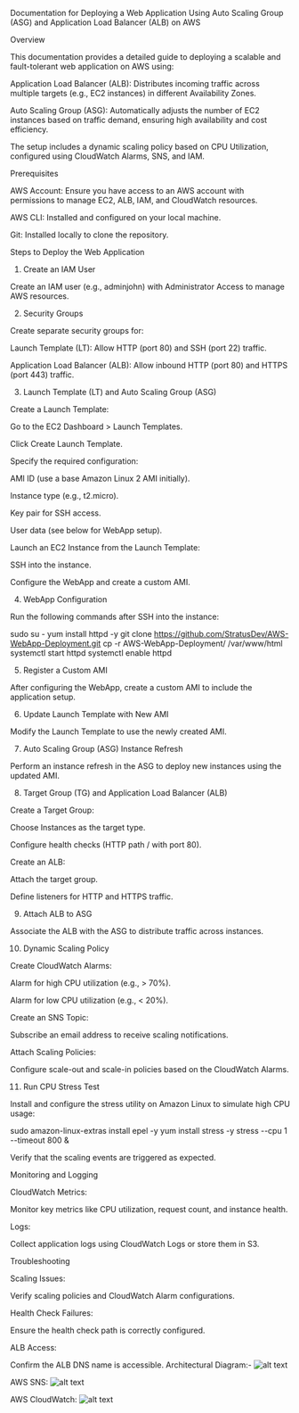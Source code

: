Documentation for Deploying a Web Application Using Auto Scaling Group (ASG) and Application Load Balancer (ALB) on AWS

Overview

This documentation provides a detailed guide to deploying a scalable and fault-tolerant web application on AWS using:

Application Load Balancer (ALB): Distributes incoming traffic across multiple targets (e.g., EC2 instances) in different Availability Zones.

Auto Scaling Group (ASG): Automatically adjusts the number of EC2 instances based on traffic demand, ensuring high availability and cost efficiency.

The setup includes a dynamic scaling policy based on CPU Utilization, configured using CloudWatch Alarms, SNS, and IAM.


Prerequisites

AWS Account: Ensure you have access to an AWS account with permissions to manage EC2, ALB, IAM, and CloudWatch resources.

AWS CLI: Installed and configured on your local machine.

Git: Installed locally to clone the repository.

Steps to Deploy the Web Application

1. Create an IAM User

Create an IAM user (e.g., adminjohn) with Administrator Access to manage AWS resources.

2. Security Groups

Create separate security groups for:

Launch Template (LT): Allow HTTP (port 80) and SSH (port 22) traffic.

Application Load Balancer (ALB): Allow inbound HTTP (port 80) and HTTPS (port 443) traffic.

3. Launch Template (LT) and Auto Scaling Group (ASG)

Create a Launch Template:

Go to the EC2 Dashboard > Launch Templates.

Click Create Launch Template.

Specify the required configuration:

AMI ID (use a base Amazon Linux 2 AMI initially).

Instance type (e.g., t2.micro).

Key pair for SSH access.

User data (see below for WebApp setup).

Launch an EC2 Instance from the Launch Template:

SSH into the instance.

Configure the WebApp and create a custom AMI.

4. WebApp Configuration

Run the following commands after SSH into the instance:

sudo su -
yum install httpd -y
git clone https://github.com/StratusDev/AWS-WebApp-Deployment.git
cp -r AWS-WebApp-Deployment/ /var/www/html
systemctl start httpd
systemctl enable httpd

5. Register a Custom AMI

After configuring the WebApp, create a custom AMI to include the application setup.

6. Update Launch Template with New AMI

Modify the Launch Template to use the newly created AMI.

7. Auto Scaling Group (ASG) Instance Refresh

Perform an instance refresh in the ASG to deploy new instances using the updated AMI.

8. Target Group (TG) and Application Load Balancer (ALB)

Create a Target Group:

Choose Instances as the target type.

Configure health checks (HTTP path / with port 80).

Create an ALB:

Attach the target group.

Define listeners for HTTP and HTTPS traffic.

9. Attach ALB to ASG

Associate the ALB with the ASG to distribute traffic across instances.

10. Dynamic Scaling Policy

Create CloudWatch Alarms:

Alarm for high CPU utilization (e.g., > 70%).

Alarm for low CPU utilization (e.g., < 20%).

Create an SNS Topic:

Subscribe an email address to receive scaling notifications.

Attach Scaling Policies:

Configure scale-out and scale-in policies based on the CloudWatch Alarms.

11. Run CPU Stress Test

Install and configure the stress utility on Amazon Linux to simulate high CPU usage:

sudo amazon-linux-extras install epel -y
yum install stress -y
stress --cpu 1 --timeout 800 &

Verify that the scaling events are triggered as expected.

Monitoring and Logging

CloudWatch Metrics:

Monitor key metrics like CPU utilization, request count, and instance health.

Logs:

Collect application logs using CloudWatch Logs or store them in S3.

Troubleshooting

Scaling Issues:

Verify scaling policies and CloudWatch Alarm configurations.

Health Check Failures:

Ensure the health check path is correctly configured.

ALB Access:

Confirm the ALB DNS name is accessible.
Architectural Diagram:-
![alt text](image.png)


AWS SNS:
![alt text](image-1.png)


AWS CloudWatch:
![alt text](image-2.png)



